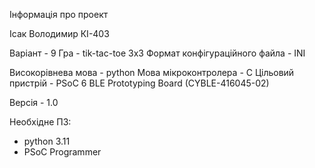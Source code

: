 Інформація про проект

Ісак Володимир КІ-403

Варіант - 9
Гра - tik-tac-toe 3x3
Формат конфігураційного файла - INI

Високорівнева мова - python
Мова мікроконтролера - C
Цільовий пристрій - PSoC 6 BLE Prototyping Board (CYBLE-416045-02)

Версія - 1.0

Необхідне ПЗ:

- python 3.11
- PSoC Programmer